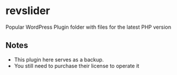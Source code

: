 # revslider
Popular WordPress Plugin folder with files for the latest PHP version 

## Notes
* This plugin here serves as a backup.
* You still need to purchase their license to operate it

